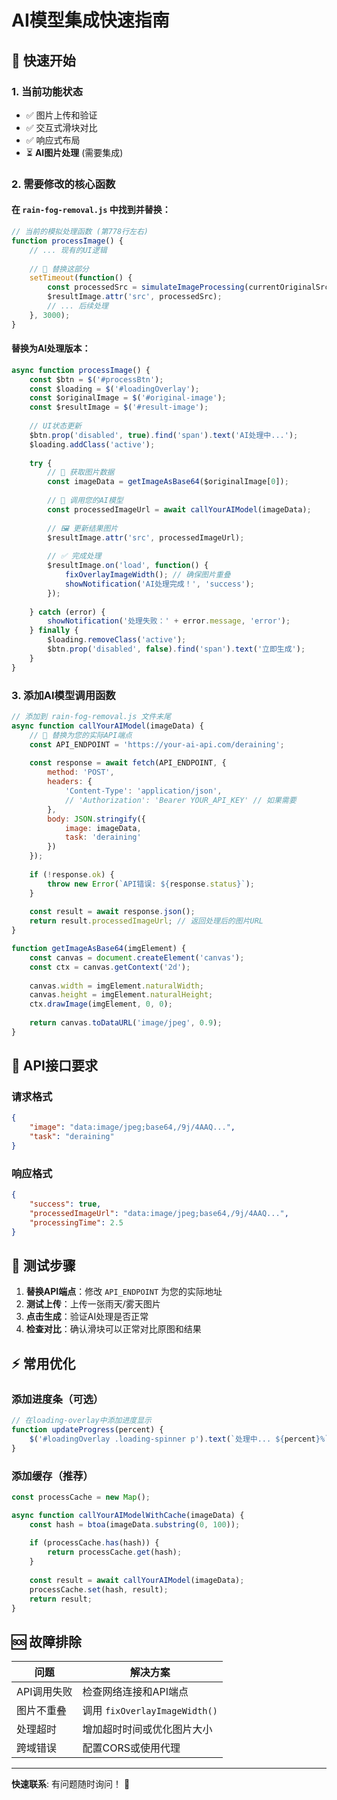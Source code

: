 # AI模型集成快速指南

## 🚀 快速开始

### 1. 当前功能状态
- ✅ 图片上传和验证
- ✅ 交互式滑块对比
- ✅ 响应式布局
- ⏳ **AI图片处理** (需要集成)

### 2. 需要修改的核心函数

#### 在 `rain-fog-removal.js` 中找到并替换：

```javascript
// 当前的模拟处理函数 (第778行左右)
function processImage() {
    // ... 现有的UI逻辑
    
    // 🔄 替换这部分
    setTimeout(function() {
        const processedSrc = simulateImageProcessing(currentOriginalSrc);
        $resultImage.attr('src', processedSrc);
        // ... 后续处理
    }, 3000);
}
```

#### 替换为AI处理版本：

```javascript
async function processImage() {
    const $btn = $('#processBtn');
    const $loading = $('#loadingOverlay');
    const $originalImage = $('#original-image');
    const $resultImage = $('#result-image');
    
    // UI状态更新
    $btn.prop('disabled', true).find('span').text('AI处理中...');
    $loading.addClass('active');
    
    try {
        // 📸 获取图片数据
        const imageData = getImageAsBase64($originalImage[0]);
        
        // 🤖 调用您的AI模型
        const processedImageUrl = await callYourAIModel(imageData);
        
        // 🖼️ 更新结果图片
        $resultImage.attr('src', processedImageUrl);
        
        // ✅ 完成处理
        $resultImage.on('load', function() {
            fixOverlayImageWidth(); // 确保图片重叠
            showNotification('AI处理完成！', 'success');
        });
        
    } catch (error) {
        showNotification('处理失败：' + error.message, 'error');
    } finally {
        $loading.removeClass('active');
        $btn.prop('disabled', false).find('span').text('立即生成');
    }
}
```

### 3. 添加AI模型调用函数

```javascript
// 添加到 rain-fog-removal.js 文件末尾
async function callYourAIModel(imageData) {
    // 🚨 替换为您的实际API端点
    const API_ENDPOINT = 'https://your-ai-api.com/deraining';
    
    const response = await fetch(API_ENDPOINT, {
        method: 'POST',
        headers: {
            'Content-Type': 'application/json',
            // 'Authorization': 'Bearer YOUR_API_KEY' // 如果需要
        },
        body: JSON.stringify({
            image: imageData,
            task: 'deraining'
        })
    });
    
    if (!response.ok) {
        throw new Error(`API错误: ${response.status}`);
    }
    
    const result = await response.json();
    return result.processedImageUrl; // 返回处理后的图片URL
}

function getImageAsBase64(imgElement) {
    const canvas = document.createElement('canvas');
    const ctx = canvas.getContext('2d');
    
    canvas.width = imgElement.naturalWidth;
    canvas.height = imgElement.naturalHeight;
    ctx.drawImage(imgElement, 0, 0);
    
    return canvas.toDataURL('image/jpeg', 0.9);
}
```

## 🔧 API接口要求

### 请求格式
```json
{
    "image": "data:image/jpeg;base64,/9j/4AAQ...",
    "task": "deraining"
}
```

### 响应格式
```json
{
    "success": true,
    "processedImageUrl": "data:image/jpeg;base64,/9j/4AAQ...",
    "processingTime": 2.5
}
```

## 🧪 测试步骤

1. **替换API端点**：修改 `API_ENDPOINT` 为您的实际地址
2. **测试上传**：上传一张雨天/雾天图片
3. **点击生成**：验证AI处理是否正常
4. **检查对比**：确认滑块可以正常对比原图和结果

## ⚡ 常用优化

### 添加进度条（可选）
```javascript
// 在loading-overlay中添加进度显示
function updateProgress(percent) {
    $('#loadingOverlay .loading-spinner p').text(`处理中... ${percent}%`);
}
```

### 添加缓存（推荐）
```javascript
const processCache = new Map();

async function callYourAIModelWithCache(imageData) {
    const hash = btoa(imageData.substring(0, 100));
    
    if (processCache.has(hash)) {
        return processCache.get(hash);
    }
    
    const result = await callYourAIModel(imageData);
    processCache.set(hash, result);
    return result;
}
```

## 🆘 故障排除

| 问题 | 解决方案 |
|------|----------|
| API调用失败 | 检查网络连接和API端点 |
| 图片不重叠 | 调用 `fixOverlayImageWidth()` |
| 处理超时 | 增加超时时间或优化图片大小 |
| 跨域错误 | 配置CORS或使用代理 |

---

**快速联系**: 有问题随时询问！ 🚀 